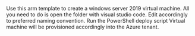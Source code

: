 Use this arm template to create a windows server 2019 virtual machine.
All you need to do is open the folder with visual studio code.
Edit accordingly to preferred naming convention.
Run the PowerShell deploy script
Virtual machine will be provisioned accordingly into the Azure tenant.
